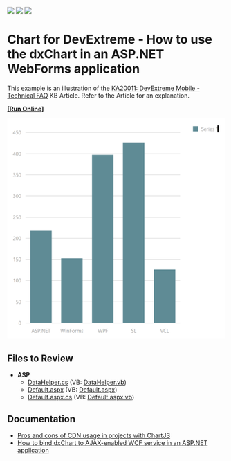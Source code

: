 <!-- default badges list -->
![](https://img.shields.io/endpoint?url=https://codecentral.devexpress.com/api/v1/VersionRange/128583715/13.1.4%2B)
[![](https://img.shields.io/badge/Open_in_DevExpress_Support_Center-FF7200?style=flat-square&logo=DevExpress&logoColor=white)](https://supportcenter.devexpress.com/ticket/details/E4470)
[![](https://img.shields.io/badge/📖_How_to_use_DevExpress_Examples-e9f6fc?style=flat-square)](https://docs.devexpress.com/GeneralInformation/403183)
<!-- default badges end -->
<!-- default file list -->

# Chart for DevExtreme - How to use the dxChart in an ASP.NET WebForms application

<p>This example is an illustration of the <a href="https://www.devexpress.com/Support/Center/p/KA20011">KA20011: DevExtreme Mobile - Technical FAQ</a> KB Article. Refer to the Article for an explanation.</p>

<!-- run online -->
**[[Run Online]](https://codecentral.devexpress.com/128583715/)**
<!-- run online end -->

<div align="center"><img src="chat-in-forms.png" /></div>

## Files to Review

- **ASP**
  - [DataHelper.cs](./CS/WebSite/App_Code/DataHelper.cs) (VB: [DataHelper.vb](./VB/WebSite/App_Code/DataHelper.vb))
  - [Default.aspx](./CS/WebSite/Default.aspx) (VB: [Default.aspx](./VB/WebSite/Default.aspx))
  - [Default.aspx.cs](./CS/WebSite/Default.aspx.cs) (VB: [Default.aspx.vb](./VB/WebSite/Default.aspx.vb))

## Documentation

- <a href="http://chartjs.devexpress.com/Blog/pros-and-cons-of-cdn-with-chartjs#.UiR7tz9q1GQ">Pros and cons of CDN usage in projects with ChartJS</a>
- <a href="https://www.devexpress.com/Support/Center/p/E5145">How to bind dxChart to AJAX-enabled WCF service in an ASP.NET application</a>




